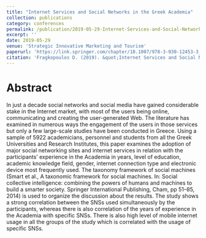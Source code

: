 ```yaml
---
title: "Internet Services and Social Networks in the Greek Academia"
collection: publications
category: conferences
permalink: /publication/2019-05-29-Internet-Services-and-Social-Networks-in-the-Greek-Academia
excerpt: ''
date: 2019-05-29
venue: 'Strategic Innovative Marketing and Tourism'
paperurl: 'https://link.springer.com/chapter/10.1007/978-3-030-12453-3_32'
citation: 'Fragkopoulos D. (2019). &quot;Internet Services and Social Networks in the Greek Academia. In: Kavoura, A., Kefallonitis, E., Giovanis, A. (eds) Strategic Innovative Marketing and Tourism.&quot; <i>Springer Proceedings in Business and Economics. Springer, Cham</i>. [1(3).](https://doi.org/10.1007/978-3-030-12453-3_32)'
---
```


Abstract
===

In just a decade social networks and social media have gained considerable stake in the Internet market, with most of the users being online, communicating and creating the user-generated Web. The literature has examined in numerous ways the engagement of the users in those services but only a few large-scale studies have been conducted in Greece. Using a sample of 5922 academicians, personnel and students from all the Greek Universities and Research Institutes, this paper examines the adoption of major social networking sites and internet services in relation with the participants’ experience in the Academia in years, level of education, academic knowledge field, gender, internet connection type and electronic device most frequently used. The taxonomy framework of social machines (Smart et al., A taxonomic framework for social machines. In: Social collective intelligence: combining the powers of humans and machines to build a smarter society. Springer International Publishing, Cham, pp 51–85, 2014) is used to organize the discussion about the results. The study shows a strong correlation between the SNSs used simultaneously by the participants, whereas there is also correlation of the years of experience in the Academia with specific SNSs. There is also high level of mobile internet usage in all the groups of the study which is correlated with the usage of specific SNSs.
